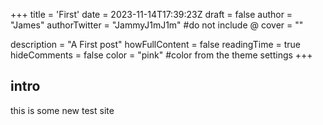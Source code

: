 +++
title = 'First'
date = 2023-11-14T17:39:23Z
draft = false
author = "James"
authorTwitter = "JammyJ1mJ1m" #do not include @
cover = ""

description = "A First post"
howFullContent = false
readingTime = true
hideComments = false
color = "pink" #color from the theme settings
+++





## intro
this is some new test site
